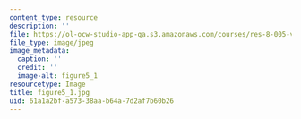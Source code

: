 ```yaml
---
content_type: resource
description: ''
file: https://ol-ocw-studio-app-qa.s3.amazonaws.com/courses/res-8-005-vibrations-and-waves-problem-solving-fall-2012/61a1a2bfa57338aab64a7d2af7b60b26_figure5_1.jpg
file_type: image/jpeg
image_metadata:
  caption: ''
  credit: ''
  image-alt: figure5_1
resourcetype: Image
title: figure5_1.jpg
uid: 61a1a2bf-a573-38aa-b64a-7d2af7b60b26
---
```

